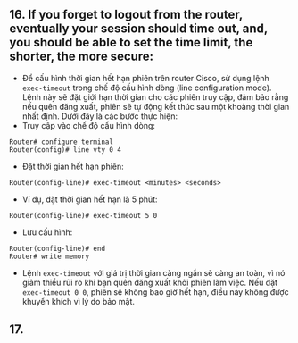 ## 16. 	If you forget to logout from the router, eventually your session should time out, and, you should be able to set the time limit, the shorter, the more secure:
- Để cấu hình thời gian hết hạn phiên trên router Cisco, sử dụng lệnh `exec-timeout` trong chế độ cấu hình dòng (line configuration mode). Lệnh này sẽ đặt giới hạn thời gian cho các phiên truy cập, đảm bảo rằng nếu quên đăng xuất, phiên sẽ tự động kết thúc sau một khoảng thời gian nhất định. Dưới đây là các bước thực hiện:
- Truy cập vào chế độ cấu hình dòng:
```
Router# configure terminal
Router(config)# line vty 0 4
```
- Đặt thời gian hết hạn phiên:
```
Router(config-line)# exec-timeout <minutes> <seconds>
```
- Ví dụ, đặt thời gian hết hạn là 5 phút:
```
Router(config-line)# exec-timeout 5 0
```
- Lưu cấu hình:
```
Router(config-line)# end
Router# write memory
```
- Lệnh `exec-timeout` với giá trị thời gian càng ngắn sẽ càng an toàn, vì nó giảm thiểu rủi ro khi bạn quên đăng xuất khỏi phiên làm việc. Nếu đặt `exec-timeout 0 0`, phiên sẽ không bao giờ hết hạn, điều này không được khuyến khích vì lý do bảo mật.

## 17. 
